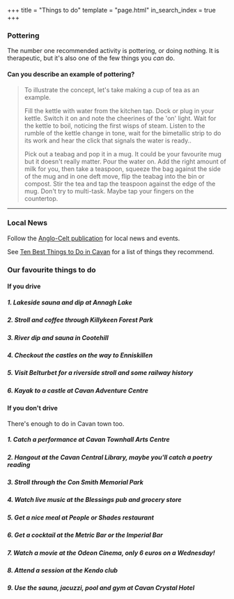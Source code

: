 +++
title = "Things to do"
template = "page.html"
in_search_index = true
+++


### Pottering
The number one recommended activity is pottering, or doing nothing. It is therapeutic, but it's also one of the few things you _can_ do.

#### Can you describe an example of pottering?

> To illustrate the concept, let's take making a cup of tea as an example.
>
> Fill the kettle with water from the kitchen tap. Dock or plug in your kettle. Switch it on and note the cheerines of the 'on' light. Wait for the kettle to boil, noticing the first wisps of steam. Listen to the rumble of the kettle change in tone, wait for the bimetallic strip to do its work and hear the click that signals the water is ready.. 
>
> Pick out a teabag and pop it in a mug. It could be your favourite mug but it doesn't really matter. Pour the water on. Add the right amount of milk for you, then take a teaspoon, squeeze the bag against the side of the mug and in one deft move, flip the teabag into the bin or compost. Stir the tea and tap the teaspoon against the edge of the mug. Don't try to multi-task. Maybe tap your fingers on the countertop.
---

### Local News

Follow the [Anglo-Celt publication](https://www.anglocelt.ie/) for local news and events.

See [Ten Best Things to Do in Cavan](https://www.anglocelt.ie/2024/11/20/ten-best-things-to-do-in-cavan/) for a list of things they recommend.

### Our favourite things to do

#### If you drive

##### 1. Lakeside sauna and dip at Annagh Lake
##### 2. Stroll and coffee through Killykeen Forest Park
##### 3. River dip and sauna in Cootehill
##### 4. Checkout the castles on the way to Enniskillen
##### 5. Visit Belturbet for a riverside stroll and some railway history
##### 6. Kayak to a castle at Cavan Adventure Centre


#### If you don't drive

There's enough to do in Cavan town too.

##### 1. Catch a performance at Cavan Townhall Arts Centre
##### 2. Hangout at the Cavan Central Library, maybe you'll catch a poetry reading
##### 3. Stroll through the Con Smith Memorial Park
##### 4. Watch live music at the Blessings pub and grocery store
##### 5. Get a nice meal at People or Shades restaurant
##### 6. Get a cocktail at the Metric Bar or the Imperial Bar
##### 7. Watch a movie at the Odeon Cinema, only 6 euros on a Wednesday!
##### 8. Attend a session at the Kendo club
##### 9. Use the sauna, jacuzzi, pool and gym at Cavan Crystal Hotel
